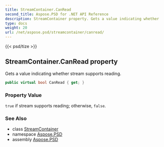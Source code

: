 ```yaml
---
title: StreamContainer.CanRead
second_title: Aspose.PSD for .NET API Reference
description: StreamContainer property. Gets a value indicating whether stream supports reading
type: docs
weight: 20
url: /net/aspose.psd/streamcontainer/canread/
---
```

{{< psd/tize >}}
## StreamContainer.CanRead property

Gets a value indicating whether stream supports reading.

```csharp
public virtual bool CanRead { get; }
```

### Property Value

`true` if stream supports reading; otherwise, `false`.

### See Also

* class [StreamContainer](../)
* namespace [Aspose.PSD](../../../aspose.psd/)
* assembly [Aspose.PSD](../../../)


